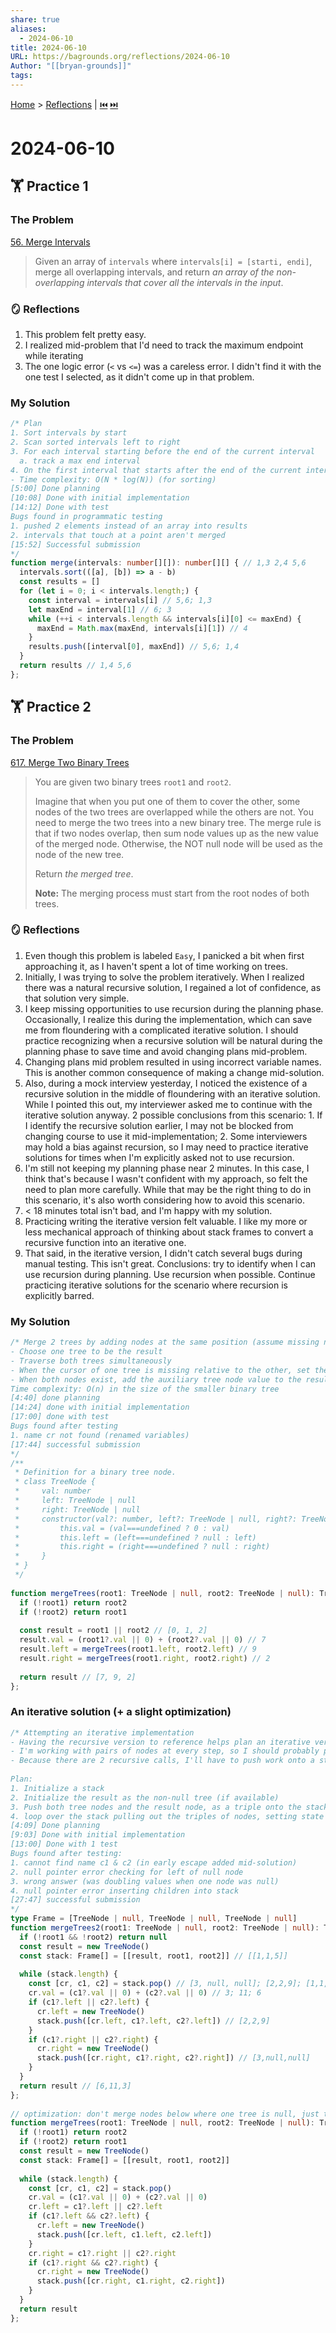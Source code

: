 ```yaml
---  
share: true  
aliases:  
  - 2024-06-10  
title: 2024-06-10  
URL: https://bagrounds.org/reflections/2024-06-10  
Author: "[[bryan-grounds]]"  
tags:   
---  
```

[Home](../index.md) > [Reflections](./index.md) | [⏮️](./2024-06-09.md) [⏭️](./2024-06-11.md)  
# 2024-06-10  
## 🏋 Practice 1  
### The Problem  
[56. Merge Intervals](https://leetcode.com/problems/merge-intervals)  
> Given an array of `intervals` where `intervals[i] = [starti, endi]`, merge all overlapping intervals, and return _an array of the non-overlapping intervals that cover all the intervals in the input_.  
  
### 🪞 Reflections  
1. This problem felt pretty easy.  
2. I realized mid-problem that I'd need to track the maximum endpoint while iterating  
3. The one logic error (`<` vs `<=`) was a careless error. I didn't find it with the one test I selected, as it didn't come up in that problem.  
  
### My Solution  
```ts  
/* Plan  
1. Sort intervals by start  
2. Scan sorted intervals left to right  
3. For each interval starting before the end of the current interval  
  a. track a max end interval  
4. On the first interval that starts after the end of the current interval, push the previous interval into the results  
- Time complexity: O(N * log(N)) (for sorting)  
[5:00] Done planning  
[10:08] Done with initial implementation  
[14:12] Done with test  
Bugs found in programmatic testing  
1. pushed 2 elements instead of an array into results  
2. intervals that touch at a point aren't merged  
[15:52] Successful submission  
*/  
function merge(intervals: number[][]): number[][] { // 1,3 2,4 5,6  
  intervals.sort(([a], [b]) => a - b)  
  const results = []  
  for (let i = 0; i < intervals.length;) {  
    const interval = intervals[i] // 5,6; 1,3  
    let maxEnd = interval[1] // 6; 3  
    while (++i < intervals.length && intervals[i][0] <= maxEnd) {  
      maxEnd = Math.max(maxEnd, intervals[i][1]) // 4  
    }  
    results.push([interval[0], maxEnd]) // 5,6; 1,4  
  }  
  return results // 1,4 5,6  
};  
```  
  
## 🏋️ Practice 2  
### The Problem  
[617. Merge Two Binary Trees](https://leetcode.com/problems/merge-two-binary-trees)  
> You are given two binary trees `root1` and `root2`.  
>  
> Imagine that when you put one of them to cover the other, some nodes of the two trees are overlapped while the others are not. You need to merge the two trees into a new binary tree. The merge rule is that if two nodes overlap, then sum node values up as the new value of the merged node. Otherwise, the NOT null node will be used as the node of the new tree.  
>  
> Return _the merged tree_.  
>  
> **Note:** The merging process must start from the root nodes of both trees.  
  
### 🪞 Reflections  
1. Even though this problem is labeled `Easy`, I panicked a bit when first approaching it, as I haven't spent a lot of time working on trees.  
2. Initially, I was trying to solve the problem iteratively. When I realized there was a natural recursive solution, I regained a lot of confidence, as that solution very simple.  
3. I keep missing opportunities to use recursion during the planning phase. Occasionally, I realize this during the implementation, which can save me from floundering with a complicated iterative solution. I should practice recognizing when a recursive solution will be natural during the planning phase to save time and avoid changing plans mid-problem.  
4. Changing plans mid problem resulted in using incorrect variable names. This is another common consequence of making a change mid-solution.  
5. Also, during a mock interview yesterday, I noticed the existence of a recursive solution in the middle of floundering with an iterative solution. While I pointed this out, my interviewer asked me to continue with the iterative solution anyway. 2 possible conclusions from this scenario: 1. If I identify the recursive solution earlier, I may not be blocked from changing course to use it mid-implementation; 2. Some interviewers may hold a bias against recursion, so I may need to practice iterative solutions for times when I'm explicitly asked not to use recursion.  
6. I'm still not keeping my planning phase near 2 minutes. In this case, I think that's because I wasn't confident with my approach, so felt the need to plan more carefully. While that may be the right thing to do in this scenario, it's also worth considering how to avoid this scenario.  
7. < 18 minutes total isn't bad, and I'm happy with my solution.  
8. Practicing writing the iterative version felt valuable. I like my more or less mechanical approach of thinking about stack frames to convert a recursive function into an iterative one.  
9. That said, in the iterative version, I didn't catch several bugs during manual testing. This isn't great. Conclusions: try to identify when I can use recursion during planning. Use recursion when possible. Continue practicing iterative solutions for the scenario where recursion is explicitly barred.  
  
### My Solution  
```ts  
/* Merge 2 trees by adding nodes at the same position (assume missing nodes are zero)  
- Choose one tree to be the result  
- Traverse both trees simultaneously  
- When the cursor of one tree is missing relative to the other, set the node from the other tree and don't traverse it further  
- When both nodes exist, add the auxiliary tree node value to the result tree node value  
Time complexity: O(n) in the size of the smaller binary tree  
[4:40] done planning  
[14:24] done with initial implementation  
[17:00] done with test  
Bugs found after testing  
1. name cr not found (renamed variables)  
[17:44] successful submission  
*/  
/**  
 * Definition for a binary tree node.  
 * class TreeNode {  
 *     val: number  
 *     left: TreeNode | null  
 *     right: TreeNode | null  
 *     constructor(val?: number, left?: TreeNode | null, right?: TreeNode | null) {  
 *         this.val = (val===undefined ? 0 : val)  
 *         this.left = (left===undefined ? null : left)  
 *         this.right = (right===undefined ? null : right)  
 *     }  
 * }  
 */  
  
function mergeTrees(root1: TreeNode | null, root2: TreeNode | null): TreeNode | null { // [0, 1, 2] [7, 8]  
  if (!root1) return root2  
  if (!root2) return root1  
  
  const result = root1 || root2 // [0, 1, 2]  
  result.val = (root1?.val || 0) + (root2?.val || 0) // 7  
  result.left = mergeTrees(root1.left, root2.left) // 9  
  result.right = mergeTrees(root1.right, root2.right) // 2  
  
  return result // [7, 9, 2]  
};  
```  
  
### An iterative solution (+ a slight optimization)  
```ts  
/* Attempting an iterative implementation  
- Having the recursive version to reference helps plan an iterative version  
- I'm working with pairs of nodes at every step, so I should probably push pairs of nodes onto a stack  
- Because there are 2 recursive calls, I'll have to push work onto a stack because I can't follow both recursive calls simultaneously  
  
Plan:  
1. Initialize a stack  
2. Initialize the result as the non-null tree (if available)  
3. Push both tree nodes and the result node, as a triple onto the stack  
4. loop over the stack pulling out the triples of nodes, setting state on the result, and pushing left & right triples back onto the stack when they're not both null  
[4:09] Done planning  
[9:03] Done with initial implementation  
[13:00] Done with 1 test  
Bugs found after testing:  
1. cannot find name c1 & c2 (in early escape added mid-solution)  
2. null pointer error checking for left of null node  
3. wrong answer (was doubling values when one node was null)  
4. null pointer error inserting children into stack  
[27:47] successful submission  
*/  
type Frame = [TreeNode | null, TreeNode | null, TreeNode | null]  
function mergeTrees2(root1: TreeNode | null, root2: TreeNode | null): TreeNode | null { // 1,2,3 5,9  
  if (!root1 && !root2) return null  
  const result = new TreeNode()  
  const stack: Frame[] = [[result, root1, root2]] // [[1,1,5]]  
  
  while (stack.length) {  
    const [cr, c1, c2] = stack.pop() // [3, null, null]; [2,2,9]; [1,1,5]  
    cr.val = (c1?.val || 0) + (c2?.val || 0) // 3; 11; 6  
    if (c1?.left || c2?.left) {  
      cr.left = new TreeNode()  
      stack.push([cr.left, c1?.left, c2?.left]) // [2,2,9]  
    }  
    if (c1?.right || c2?.right) {  
      cr.right = new TreeNode()  
      stack.push([cr.right, c1?.right, c2?.right]) // [3,null,null]  
    }  
  }  
  return result // [6,11,3]  
};  
  
// optimization: don't merge nodes below where one tree is null, just take the non-null sub-tree  
function mergeTrees(root1: TreeNode | null, root2: TreeNode | null): TreeNode | null {  
  if (!root1) return root2  
  if (!root2) return root1  
  const result = new TreeNode()  
  const stack: Frame[] = [[result, root1, root2]]  
  
  while (stack.length) {  
    const [cr, c1, c2] = stack.pop()  
    cr.val = (c1?.val || 0) + (c2?.val || 0)  
    cr.left = c1?.left || c2?.left  
    if (c1?.left && c2?.left) {  
      cr.left = new TreeNode()  
      stack.push([cr.left, c1.left, c2.left])  
    }  
    cr.right = c1?.right || c2?.right  
    if (c1?.right && c2?.right) {  
      cr.right = new TreeNode()  
      stack.push([cr.right, c1.right, c2.right])  
    }  
  }  
  return result  
};  
```  
